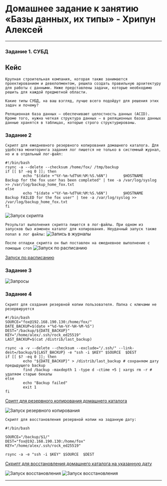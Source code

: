 # Домашнее задание к занятию «Базы данных, их типы» - Хрипун Алексей

---

### Задание 1. СУБД

## Кейс
`Крупная строительная компания, которая также занимается проектированием и девелопментом, решила создать правильную архитектуру для работы с данными. Ниже представлены задачи, которые необходимо решить для каждой предметной области.`

`Какие типы СУБД, на ваш взгляд, лучше всего подойдут для решения этих задач и почему?`

`Реляционная база данных – обеспечивают целостность данных (ACID). Кроме того, нужна четкая структура данных – в реляционных базах данных данные хранятся в таблицах, которые строго структурированы.`
 

### Задание 2

`Скрипт для ежедневного резервного копирования домашнего каталога. Для удобства мониторинга задания лог пишется не только в системный журнал, но и в отдельный лог-файл:`
```
#!/bin/bash
rsync -a --delete --checksum /home/fox/ /tmp/backup
if [[ $? -eq 0 ]]; then
        echo "$(date +"%Y-%m-%dT%H:%M:%S.%6N")       $HOSTNAME   Backup for the fox user has been completed" | tee -a /var/log/syslog  >> /var/log/backup_home_fox.txt
else
        echo "$(date +"%Y-%m-%dT%H:%M:%S.%6N")       $HOSTNAME   Backup FAILED for the fox user" | tee -a /var/log/syslog >> /var/log/backup_home_fox.txt
fi
```
![Запуск скрипта](img/task2_2.png)

`Результат выполнения скрипта пишется в лог-файлы. При одном из запусков быз изменен каталог для копирования. Неудачный запуск также попал в лог файлы:`
![Запись в журналы](img/task2_3.png)

`После отладки скрипта он был поставлен на ежедневное выполнение с помощью cron`
![Запуск по расписанию](img/task2_4.png)

[Запуск по расписанию](https://github.com/kumpelalex111/cicd-47/blob/main/root)


### Задание 3

![Запросы](img/task3_1.png)


### Задание 4
`Скрипт для создания резервной копии пользователя. Папка с ключами не резервируется`
```
#!/bin/bash
SOURCE="fox@192.168.190.130:/home/fox/"
DATE_BACKUP=$(date +"%d-%m-%Y-%H-%M-%S")
DEST="/backup/${DATE_BACKUP}"
KEY="/home/alex/.ssh/rock_ed25519"
LAST_BACKUP=$(cat /distrib/last_backup)

rsync -a -v --delete --checksum --exclude="/.ssh/" --link-dest=/backup/${LAST_BACKUP} -e "ssh -i $KEY" $SOURCE  $DEST
if [[ $? -eq 0 ]]; then
        echo "${DATE_BACKUP}" > /distrib/last_backup # сохраняем дату предыдущего backup
        find /backup -maxdepth 1 -type d -ctime +5 | xargs rm -r # удаляем старые бекапы
else
        echo "Backup failed"
        exit 1
fi
```
[Срипт для резервного копирования домашнего каталога](https://github.com/kumpelalex111/cicd-47/blob/main/backup_home.sh)

![Запуск резервного копирования](img/task4_1.png)

`Скрипт для восстановления резервной копии на заданную дату:`
```
#!/bin/bash

SOURCE="/backup/$1/"
DEST="fox@192.168.190.130:/home/fox"
KEY="/home/alex/.ssh/rock_ed25519"

rsync -a -e "ssh -i $KEY" $SOURCE  $DEST
```
[Скрипт для восстановления домашнего каталога на указанную дату](https://github.com/kumpelalex111/cicd-47/blob/main/restore_home.sh)

![Запуск восстановления](img/task4_2.png)
![Запуск восстановления](img/task4_3.png)

---


